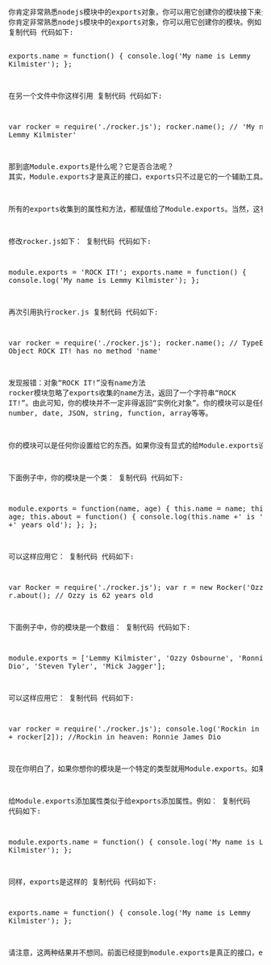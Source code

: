 <p>
<pre class="prettyprint lang-js linenums">你肯定非常熟悉nodejs模块中的exports对象，你可以用它创建你的模块接下来介绍创建过程，感兴趣的朋友可以参考下
你肯定非常熟悉nodejs模块中的exports对象，你可以用它创建你的模块。例如：（假设这是rocker.js文件）
复制代码 代码如下:

exports.name = function() {
console.log('My name is Lemmy Kilmister');
};

在另一个文件中你这样引用
复制代码 代码如下:

var rocker = require('./rocker.js');
rocker.name(); // 'My name is Lemmy Kilmister'

那到底Module.exports是什么呢？它是否合法呢？
其实，Module.exports才是真正的接口，exports只不过是它的一个辅助工具。　最终返回给调用的是Module.exports而不是exports。

所有的exports收集到的属性和方法，都赋值给了Module.exports。当然，这有个前提，就是Module.exports本身不具备任何属性和方法。如果，Module.exports已经具备一些属性和方法，那么exports收集来的信息将被忽略。

修改rocker.js如下：
复制代码 代码如下:

module.exports = 'ROCK IT!';
exports.name = function() {
console.log('My name is Lemmy Kilmister');
};

再次引用执行rocker.js
复制代码 代码如下:

var rocker = require('./rocker.js');
rocker.name(); // TypeError: Object ROCK IT! has no method 'name'

发现报错：对象“ROCK IT!”没有name方法
rocker模块忽略了exports收集的name方法，返回了一个字符串“ROCK IT!”。由此可知，你的模块并不一定非得返回“实例化对象”。你的模块可以是任何合法的javascript对象--boolean, number, date, JSON, string, function, array等等。

你的模块可以是任何你设置给它的东西。如果你没有显式的给Module.exports设置任何属性和方法，那么你的模块就是exports设置给Module.exports的属性。

下面例子中，你的模块是一个类：
复制代码 代码如下:

module.exports = function(name, age) {
this.name = name;
this.age = age;
this.about = function() {
console.log(this.name +' is '+ this.age +' years old');
};
};

可以这样应用它：
复制代码 代码如下:

var Rocker = require('./rocker.js');
var r = new Rocker('Ozzy', 62);
r.about(); // Ozzy is 62 years old

下面例子中，你的模块是一个数组：
复制代码 代码如下:

module.exports = ['Lemmy Kilmister', 'Ozzy Osbourne', 'Ronnie James Dio', 'Steven Tyler', 'Mick Jagger'];

可以这样应用它：
复制代码 代码如下:

var rocker = require('./rocker.js');
console.log('Rockin in heaven: ' + rocker[2]); //Rockin in heaven: Ronnie James Dio

现在你明白了，如果你想你的模块是一个特定的类型就用Module.exports。如果你想的模块是一个典型的“实例化对象”就用exports。

给Module.exports添加属性类似于给exports添加属性。例如：
复制代码 代码如下:

module.exports.name = function() {
console.log('My name is Lemmy Kilmister');
};

同样，exports是这样的
复制代码 代码如下:

exports.name = function() {
console.log('My name is Lemmy Kilmister');
};

请注意，这两种结果并不想同。前面已经提到module.exports是真正的接口，exports只不过是它的辅助工具。推荐使用exports导出，除非你打算从原来的“实例化对象”改变成一个类型。</pre>
</p>